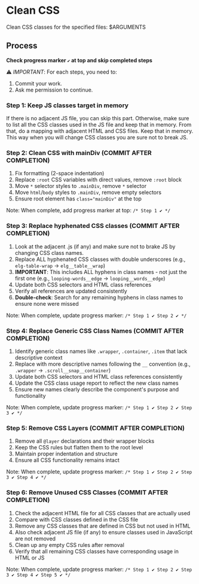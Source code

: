 # Clean CSS

Clean CSS classes for the specified files: $ARGUMENTS

## Process

**Check progress marker `✔️` at top and skip completed steps**

⚠️ *IMPORTANT*: For each steps, you need to:
1. Commit your work.
2. Ask me permission to continue.

### Step 1: Keep JS classes target in memory

If there is no adjacent JS file, you can skip this part.
Otherwise, make sure to list all the CSS classes used in the JS file and keep that in memory.
From that, do a mapping with adjacent HTML and CSS files.
Keep that in memory.
This way when you will change CSS classes you are sure not to break JS.


### Step 2: Clean CSS with mainDiv (COMMIT AFTER COMPLETION)
1. Fix formatting (2-space indentation)
2. Replace `:root` CSS variables with direct values, remove `:root` block
3. Move `*` selector styles to `.mainDiv`, remove `*` selector
4. Move `html`/`body` styles to `.mainDiv`, remove empty selectors
5. Ensure root element has `class="mainDiv"` at the top

Note: When complete, add progress marker at top: `/* Step 1 ✔️ */`


### Step 3: Replace hyphenated CSS classes (COMMIT AFTER COMPLETION)
1. Look at the adjacent .js (if any) and make sure not to brake JS by changing CSS class names.
2. Replace ALL hyphenated CSS classes with double underscores (e.g., `elg-table-wrap` → `elg__table__wrap`)
3. **IMPORTANT**: This includes ALL hyphens in class names - not just the first one (e.g., `looping-words__edge` → `looping__words__edge`)
4. Update both CSS selectors and HTML class references
5. Verify all references are updated consistently
6. **Double-check**: Search for any remaining hyphens in class names to ensure none were missed

Note: When complete, update progress marker: `/* Step 1 ✔️ Step 2 ✔️ */`


### Step 4: Replace Generic CSS Class Names (COMMIT AFTER COMPLETION)
1. Identify generic class names like `.wrapper`, `.container`, `.item` that lack descriptive context
2. Replace with more descriptive names following the `__` convention (e.g., `.wrapper` → `.scroll__snap__container`)
3. Update both CSS selectors and HTML class references consistently
4. Update the CSS class usage report to reflect the new class names
5. Ensure new names clearly describe the component's purpose and functionality

Note: When complete, update progress marker: `/* Step 1 ✔️ Step 2 ✔️ Step 3 ✔️ */`


### Step 5: Remove CSS Layers (COMMIT AFTER COMPLETION)
1. Remove all `@layer` declarations and their wrapper blocks
2. Keep the CSS rules but flatten them to the root level
3. Maintain proper indentation and structure
4. Ensure all CSS functionality remains intact

Note: When complete, update progress marker: `/* Step 1 ✔️ Step 2 ✔️ Step 3 ✔️ Step 4 ✔️ */`


### Step 6: Remove Unused CSS Classes (COMMIT AFTER COMPLETION)
1. Check the adjacent HTML file for all CSS classes that are actually used
2. Compare with CSS classes defined in the CSS file
3. Remove any CSS classes that are defined in CSS but not used in HTML
4. Also check adjacent JS file (if any) to ensure classes used in JavaScript are not removed
5. Clean up any empty CSS rules after removal
6. Verify that all remaining CSS classes have corresponding usage in HTML or JS

Note: When complete, update progress marker: `/* Step 1 ✔️ Step 2 ✔️ Step 3 ✔️ Step 4 ✔️ Step 5 ✔️ */`


